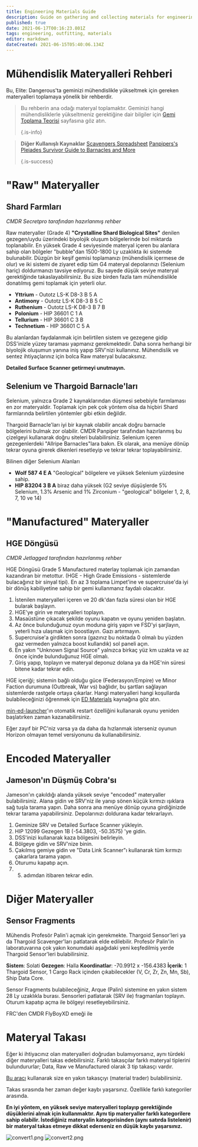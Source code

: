 ```yaml
---
title: Engineering Materials Guide
description: Guide on gathering and collecting materials for engineering your ship
published: true
date: 2021-06-17T00:16:23.801Z
tags: engineering, outfitting, materials
editor: markdown
dateCreated: 2021-06-15T05:40:06.134Z
---
```


# Mühendislik Materyalleri Rehberi
Bu, Elite: Dangerous'ta geminizi mühendislikle yükseltmek için gereken materyalleri toplamaya yönelik bir rehberdir.

> Bu rehberin ana odağı materyal toplamaktır. Geminizi hangi mühendisliklerle yükseltmeniz gerektiğine dair bilgiler için [Gemi Toplama Teorisi](/en/shipbuildtheory) sayfasına göz atın. 
> 
> {.is-info}

> **Diğer Kullanışlı Kaynaklar** [Scavengers Spreadsheet](https://docs.google.com/spreadsheets/d/1yo1iHP9KUXpoBaIzJsRsDxfAcQa7cBq0YUIFy3m2NII/edit#gid=585994681) [Panpipers's Pleiades Survivor Guide to Barnacles and More](https://docs.google.com/spreadsheets/d/1giHvc1SISUcD7BPKjlbutkuwPrWQwHuSxnBwQ3MPQME/edit#gid=0) 
> 
> {.is-success}

# "Raw" Materyaller

## Shard Farmları
*CMDR Secretpro tarafından hazırlanmış rehber*

Raw materyaller (Grade 4) **"Crystalline Shard Biological Sites"** denilen gezegen/uydu üzerindeki biyolojik oluşum bölgelerinde bol miktarda toplanabilir. En yüksek Grade 4 seviyesinde materyal içeren bu alanlara sahip olan bölgeler "bubble"dan 1500-1800 Ly uzaklıkta iki sistemde bulunabilir. Düzgün bir keşif gemisi toplamanızı (mühendislik içermese de olur) ve iki sistemi de ziyaret edip tüm G4 materyal depolarınızı (Selenium hariç) doldurmanızı tavsiye ediyoruz. Bu sayede düşük seviye materyal gerektiğinde takaslayabilirsiniz. Bu size birden fazla tam mühendislikle donatılmış gemi toplamak için yeterli olur.

- **Yttrium** - Outotz LS-K D8-3 B 5 A
- **Antimony** - Outotz LS-K D8-3 B 5 C
- **Ruthenium** - Outotz LS-K D8-3 B 7 B
- **Polonium** - HIP 36601 C 1 A
- **Tellurium** - HIP 36601 C 3 B
- **Technetium** - HIP 36601 C 5 A

Bu alanlardan faydalanmak için belirtilen sistem ve gezegene gidip DSS'inizle yüzey taraması yapmanız gerekmektedir. Daha sonra herhangi bir biyolojik oluşumun yanına iniş yapıp SRV'nizi kullanınız. Mühendislik ve sentez ihtiyaçlarınız için bolca Raw materyal bulacaksınız.

**Detailed Surface Scanner getirmeyi unutmayın.**
## Selenium ve Thargoid Barnacle'ları
Selenium, yalnızca Grade 2 kaynaklarından düşmesi sebebiyle farmlaması en zor materyaldir. Toplamak için pek çok yöntem olsa da hiçbiri Shard farmlarında belirtilen yöntemler gibi etkin değildir.

Thargoid Barnacle'ları iyi bir kaynak olabilir ancak doğru barnacle bölgelerini bulmak zor olabilir. CMDR Panpiper tarafından hazırlanmış bu çizelgeyi kullanarak doğru siteleri bulabilirsiniz. Selenium içeren gezegenlerdeki "Allripe Barnacles"lara bakın. Ek olarak, ana menüye dönüp tekrar oyuna girerek dikenleri resetleyip ve tekrar tekrar toplayabilirsiniz.

Bilinen diğer Selenium Alanları

- **Wolf 587 4 E A** "Geological" bölgelere ve yüksek Selenium yüzdesine sahip.
- **HIP 83204 3 B A** biraz daha yüksek (G2 seviye düşüşlerde 5% Selenium, 1.3% Arsenic and 1% Zirconium - "geological" bölgeler 1, 2, 8, 7, 10 ve 14)

# "Manufactured" Materyaller
## HGE Döngüsü
*CMDR Jetlagged tarafından hazırlanmış rehber*

HGE Döngüsü Grade 5 Manufactured materlay toplamak için zamandan kazandıran bir metottur. (HGE - High Grade Emissions - sistemlerde bulacağınız bir sinyal tipi). En az 3 toplama Limpet'ine ve supercruise'da iyi bir dönüş kabiliyetine sahip bir gemi kullanmanız faydalı olacaktır.

1. İstenilen materyalleri içeren ve 20 dk'dan fazla süresi olan bir HGE bularak başlayın.
1. HGE'ye girin ve materyalleri toplayın.
1. Masaüstüne çıkacak şekilde oyunu kapatın ve oyunu yeniden başlatın.
1. Az önce bulunduğunuz oyun moduna giriş yapın ve FSD'yi şarjlayın, yeterli hıza ulaşmak için boostlayın. Gazı artırmayın.
1. Supercruise'a girdikten sonra (gazınız bu noktada 0 olmalı bu yüzden gaz vermeden yalnızca boost kullandık) sol paneli açın.
1. En yakın "Unknown Signal Source" yalnızca birkaç yüz km uzakta ve az önce içinde bulunduğunuz HGE olmalı.
1. Giriş yapıp, toplayın ve materyal deponuz dolana ya da HGE'nin süresi bitene kadar tekrar edin.

HGE içeriği; sistemin bağlı olduğu güce (Federasyon/Empire) ve Minor Faction durumuna (Outbreak, War vs) bağlıdır, bu şartları sağlayan sistemlerde rastgele ortaya çıkarlar. Hangi materyalleri hangi koşullarda bulabileceğinizi öğrenmek için [ED Materials](https://sites.google.com/view/ed-materials/ed-materials/manufactured-items) kaynağına göz atın.

[min-ed-launcher](https://github.com/Rfvgyhn/min-ed-launcher#features)'ın otomatik restart özelliğini kullanarak oyunu yeniden başlatırken zaman kazanabilirsiniz.

Eğer zayıf bir PC'niz varsa ya da daha da hızlanmak isterseniz oyunun Horizon olmayan temel versiyonunu da kullanabilirsiniz.

# Encoded Materyaller
## Jameson'ın Düşmüş Cobra'sı
Jameson'ın çakıldığı alanda yüksek seviye "encoded" materyaller bulabilirsiniz. Alana gidin ve SRV'niz ile yanıp sönen küçük kırmızı ışıklara sağ tuşla tarama yapın. Daha sonra ana menüye dönüp oyuna girdiğinizde tekrar tarama yapabilirsiniz. Depolarınızı doldurana kadar tekrarlayın.

1. Geminize SRV ve Detailed Surface Scanner yükleyin.
1. HIP 12099 Gezegen 1B (-54.3803, -50.3575) 'ye gidin.
1. DSS'inizi kullanarak kaza bölgesini belirleyin.
1. Bölgeye gidin ve SRV'nize binin.
1. Çakılmış gemiye gidin ve "Data Link Scanner"ı kullanarak tüm kırmızı çakarlara tarama yapın.
1. Oturumu kapatıp açın.
1. 5. adımdan itibaren tekrar edin.

# Diğer Materyaller
## Sensor Fragments
Mühendis Profesör Palin'i açmak için gerekmekte. Thargoid Sensor'leri ya da Thargoid Scavenger'ları patlatarak elde edilebilir. Profesör Palin'in laboratuvarına çok yakın konumdaki aşağıdaki yeni keşfedilmiş yerde Thargoid Sensor'leri bulabilirsiniz.

**Sistem**: Solati **Gezegen**: Halla **Koordinatlar**: -70.9912 x -156.4383 **İçerik**: 1 Thargoid Sensor, 1 Cargo Rack içinden çıkabilecekler (V, Cr, Zr, Zn, Mn, Sb), Ship Data Core.

Sensor Fragments bulabileceğiniz, Arque (Palin) sistemine en yakın sistem 28 Ly uzaklıkla burası. Sensorleri patlatarak (SRV ile) fragmanları toplayın. Oturum kapatıp açma ile bölgeyi resetleyebilirsiniz.

FRC'den CMDR FlyBoyXD emeği ile

# Materyal Takası
Eğer ki ihtiyacınız olan materyalleri doğrudan bulamıyorsanız, aynı türdeki diğer materyalleri takas edebilirsiniz. Farklı takasçılar farklı materyal tiplerini bulundururlar; Data, Raw ve Manufactured olarak 3 tip takasçı vardır.

[Bu aracı](https://inara.cz/galaxy-nearest/25) kullanarak size en yakın takasçıyı (material trader) bulabilirsiniz.

Takas sırasında her zaman değer kaybı yaşarsınız. Özellikle farklı kategoriler arasında.

**En iyi yöntem, en yüksek seviye materyalleri toplayıp gerektiğinde düşüklerini almak için kullanmaktır. Aynı tip materyaller farklı kategorilere sahip olabilir. İstediğiniz materyalin kategorisinden (aynı satırda listelenir) bir materyal takas etmeye dikkat ederseniz en düşük kaybı yaşarsınız.**

![convert1.png](/img/convert1.png) ![convert2.png](/img/convert2.png)
